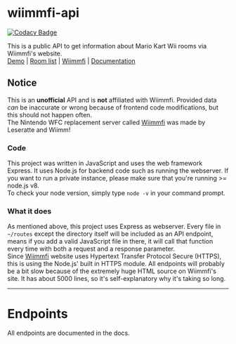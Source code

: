 # wiimmfi-api

[![Codacy Badge](https://api.codacy.com/project/badge/Grade/9ee46ec893de4624b946b9bf712d6171)](https://app.codacy.com/app/y21/wiimmfi-api?utm_source=github.com&utm_medium=referral&utm_content=y21/wiimmfi-api&utm_campaign=badger)

This is a public API to get information about Mario Kart Wii rooms via Wiimmfi's website.<br/>
<a href="https://wiimmfi.glitch.me/">Demo</a> | <a href="https://wiimmfi.de/mkw/list">Room list</a> | <a href="https://wiimmfi.de">Wiimmfi</a> | <a href="https://y21.github.io/wiimmfi-api">Documentation</a>

## Notice
This is an **unofficial** API and is **not** affiliated with Wiimmfi. Provided data *can* be inaccurate or wrong because of frontend code modifications, but this should not happen often.<br/>
The Nintendo WFC replacement server called <a href="https://wiimmfi.de/">Wiimmfi</a> was made by Leseratte and Wiimm! 

### Code
This project was written in JavaScript and uses the web framework Express. It uses Node.js for backend code such as running the webserver.
If you want to run a private instance, please make sure that you're running >= node.js v8.<br/>
To check your node version, simply type `node -v` in your command prompt.

### What it does
As mentioned above, this project uses Express as webserver. Every file in `~/routes` except the directory itself will be included as an API endpoint, means if you add a valid JavaScript file in there, it will call that function every time with both a request and a response parameter.<br/>
Since <a href="https://wiimmfi.de/">Wiimmfi</a> website uses Hypertext Transfer Protocol Secure (HTTPS), this is using the Node.js' built in HTTPS module. 
All endpoints will probably be a bit slow because of the extremely huge HTML source on Wiimmfi's site. It has about 5000 lines, so it's self-explanatory why it's taking so long.

------
# Endpoints

All endpoints are documented in the docs. 
